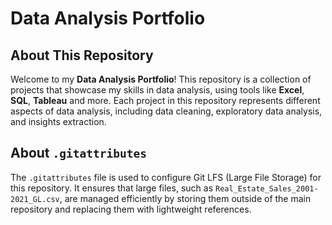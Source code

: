 # Data Analysis Portfolio

## About This Repository
Welcome to my **Data Analysis Portfolio**! This repository is a collection of projects that showcase my skills in data analysis, using tools like **Excel**, **SQL**, **Tableau** and more. Each project in this repository represents different aspects of data analysis, including data cleaning, exploratory data analysis, and insights extraction.


## About `.gitattributes`
The `.gitattributes` file is used to configure Git LFS (Large File Storage) for this repository. It ensures that large files, such as `Real_Estate_Sales_2001-2021_GL.csv`, are managed efficiently by storing them outside of the main repository and replacing them with lightweight references.
